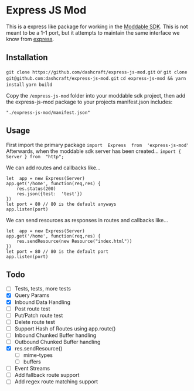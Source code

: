 
# Express JS Mod
This is a express like package for working in the [Moddable SDK](https://www.moddable.com/).
This is not meant to be a 1-1 port, but it attempts to maintain the same interface
we know from [express](https://expressjs.com/).

## Installation
`git clone https://github.com/dashcraft/express-js-mod.git` or `git clone git@github.com:dashcraft/express-js-mod.git`
`cd express-js-mod && yarn install`
`yarn build`

Copy the `/express-js-mod` folder into your moddable sdk project,
then add the express-js-mod package to your projects manifest.json includes:

`"./express-js-mod/manifest.json"`

## Usage
First import the primary package
`import  Express  from  'express-js-mod'`
Afterwards, when the moddable sdk server has been created...
`import { Server } from  "http";`

We can add routes and callbacks like...

    let  app = new Express(Server)
    app.get('/home', function(req,res) {
	    res.status(200)
	    res.json({test:  'test'})
    })
    let port = 80 // 80 is the default anyways
    app.listen(port)

We can send resources as responses in routes and callbacks like...

    let  app = new Express(Server)
    app.get('/home', function(req,res) {
	    res.sendResource(new Resource("index.html"))
    })
    let port = 80 // 80 is the default port
    app.listen(port)

## Todo

 - [ ] Tests, tests, more tests
 - [x] Query Params
 - [x] Inbound Data Handling
 - [ ] Post route test
 - [ ] Put/Patch route test
 - [ ] Delete route test
 - [ ] Support Hash of Routes using app.route()
 - [ ] Inbound Chunked Buffer handling
 - [ ] Outbound Chunked Buffer handling
 - [x] res.sendResource()
	 - [ ] mime-types
	 - [ ] buffers
 - [ ] Event Streams
 - [ ] Add fallback route support
 - [ ] Add regex route matching support
